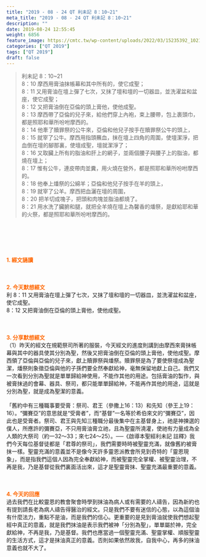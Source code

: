 ```yaml
---
title: "2019 - 08 - 24 QT 利未記 8：10~21"
meta_title: "2019 - 08 - 24 QT 利未記 8：10~21"
description: ""
date: 2019-08-24 12:55:45
weight: 6856
feature_image: https://cmtc.tw/wp-content/uploads/2022/03/15235392_10211799862337740_180693556567566654_o-1.webp
categories: ["QT 2019"]
tags: ["QT 2019"]
draft: false
---
```


<blockquote>利未記 8：10~21<br />
8：10 摩西用膏油抹帳幕和其中所有的，使它成聖；<br />
8：11 又用膏油在壇上彈了七次，又抹了壇和壇的一切器皿，並洗濯盆和盆座，使它成聖；<br />
8：12 又把膏油倒在亞倫的頭上膏他，使他成聖。<br />
8：13 摩西帶了亞倫的兒子來，給他們穿上內袍，束上腰帶，包上裹頭巾，都是照耶和華所吩咐摩西的。<br />
8：14 他牽了贖罪祭的公牛來，亞倫和他兒子按手在贖罪祭公牛的頭上，<br />
8：15 就宰了公牛。摩西用指頭蘸血，抹在壇上四角的周圍，使壇潔淨，把血倒在壇的腳那裏，使壇成聖，壇就潔淨了；<br />
8：16 又取臟上所有的脂油和肝上的網子，並兩個腰子與腰子上的脂油，都燒在壇上；<br />
8：17 惟有公牛，連皮帶肉並糞，用火燒在營外，都是照耶和華所吩咐摩西的。<br />
8：18 他奉上燔祭的公綿羊；亞倫和他兒子按手在羊的頭上，<br />
8：19 就宰了公羊。摩西把血灑在壇的周圍，<br />
8：20 把羊切成塊子，把頭和肉塊並脂油都燒了。<br />
8：21 用水洗了臟腑和腿，就把全羊燒在壇上為馨香的燔祭，是獻給耶和華的火祭，都是照耶和華所吩咐摩西的。</blockquote><br />
&nbsp;<br />
<br />
&nbsp;<br />
<br />
<span style="color: #ff6600;"><strong>1. </strong><strong>經文誦讀</strong></span><br />
<br />
<span style="color: #ff6600;"><strong> </strong></span><br />
<br />
<span style="color: #ff6600;"><strong>2. 今天默想</strong><strong>經文<br />
</strong></span>利 8：11 又用膏油在壇上彈了七次，又抹了壇和壇的一切器皿，並洗濯盆和盆座，使它成聖。<br />
8：12 又把膏油倒在亞倫的頭上膏他，使他成聖。<br />
<br />
&nbsp;<br />
<br />
<span style="color: #ff6600;"><strong>3. 分享默想經文<br />
</strong></span>（1）昨天的經文在規範祭司所著的服裝，今天經文的進度則講到由摩西來膏抹帳幕與其中的器具使其分別為聖，然後又把膏油倒在亞倫的頭上膏他，使他成聖。摩西領了亞倫與亞倫的兒子來，獻上贖罪祭與燔祭。贖罪祭是為了要使祭壇成為聖潔，燔祭則象徵亞倫與他的子孫們要全然奉獻給神，毫無保留地獻上自己。我們又一次看到分別為聖就是單單歸給神使用，不能作其他的用途。包括膏油的製作，與被膏抹過的會幕、器具、祭司，都只能單單歸給神，不能再作其他的用途，這就是分別為聖，就是成為聖潔的意義。<br />
<br />
「舊約中有三種職事要受膏：祭司、君王（參撒上16：13）和先知（參王上19：16）。“彌賽亞”的意思就是“受膏者”，而“基督”一名等於希伯來文的“彌賽亞”，因此也是受膏者。祭司、君王與先知三種職分最後集中在主基督身上，祂是神揀選的僕人，所應許的彌賽亞，不只用膏油膏立祂，且為聖靈所澆灌，使祂有力量成為全人類的大祭司（約一32～33；來七24～25）。──《啟導本聖經利未記 註釋》我們今天每位基督徒都是「君尊的祭司」，我們需要時時被聖靈充滿，就像舊約被膏抹一樣。聖靈充滿的意義並不是像今天許多靈恩派教會所見到奇特的「靈恩現象」，而是指我們這個人因為完全奉獻給神，而被聖靈完全掌權、被聖靈治理，不再是我，乃是基督從我們裏面活出來，這才是聖靈膏抹、聖靈充滿最重要的意義。<br />
<br />
&nbsp;<br />
<br />
<span style="color: #ff6600;"><strong>4. 今天的回應<br />
</strong></span>過去我們在比較靈恩的教會聚會時學到抹油為病人或有需要的人禱告，因為新約也有提到請長老為病人禱告得醫治的經文。只是我們不要有迷信的心態，以為這個油有什麼法力，重點不是油，而是我們的信心。更重要的是見到膏油就使我們想起聖經中真正的意義，就是我們抹油是表示我們被神「分別為聖」，單單屬於神，完全獻給神，不再是我，乃是基督。我們也應當過一個聖靈充滿、聖靈掌權、順服聖靈的生活方式，這才是抹油真正的意義。否則如果依然故我，自我中心，再多的抹油意義也就不大了。<br />
<br />
&nbsp;
        